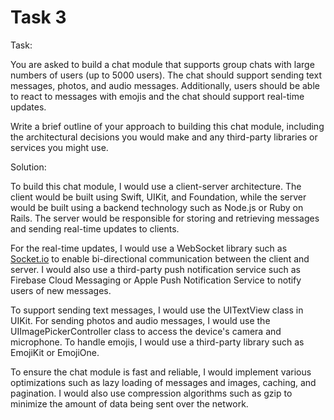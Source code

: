 # Task 3

Task:

You are asked to build a chat module that supports group chats with large
numbers of users (up to 5000 users). The chat should support sending text
messages, photos, and audio messages. Additionally, users should be able to
react to messages with emojis and the chat should support real-time updates.

Write a brief outline of your approach to building this chat module, including
the architectural decisions you would make and any third-party libraries or
services you might use.

Solution:

To build this chat module, I would use a client-server architecture. The client
would be built using Swift, UIKit, and Foundation, while the server would be
built using a backend technology such as Node.js or Ruby on Rails. The server
would be responsible for storing and retrieving messages and sending real-time
updates to clients.

For the real-time updates, I would use a WebSocket library such as
[Socket.io](http://socket.io/) to enable bi-directional communication between
the client and server. I would also use a third-party push notification service
such as Firebase Cloud Messaging or Apple Push Notification Service to notify
users of new messages.

To support sending text messages, I would use the UITextView class in UIKit. For
sending photos and audio messages, I would use the UIImagePickerController class
to access the device's camera and microphone. To handle emojis, I would use a
third-party library such as EmojiKit or EmojiOne.

To ensure the chat module is fast and reliable, I would implement various
optimizations such as lazy loading of messages and images, caching, and
pagination. I would also use compression algorithms such as gzip to minimize the
amount of data being sent over the network.
